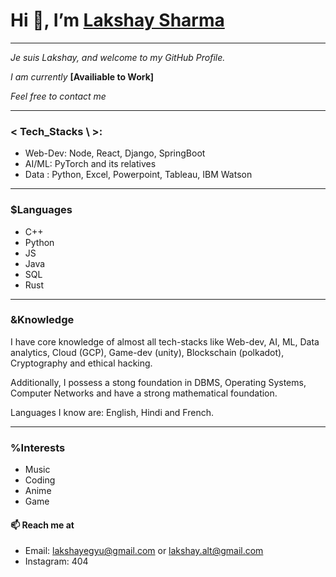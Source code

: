 # Hi 👋, I’m <ins>Lakshay Sharma</ins>

---

_Je suis Lakshay, and welcome to my GitHub Profile._

_I am currently_ __[Availiable to Work]__

_Feel free to contact me_

---

### &lt; Tech_Stacks \ &gt;:

- Web-Dev: Node, React, Django, SpringBoot
- AI/ML: PyTorch and its relatives
- Data : Python, Excel, Powerpoint, Tableau, IBM Watson

---

### $Languages

- C++
- Python
- JS
- Java
- SQL
- Rust

---

### &Knowledge

I have core knowledge of almost all tech-stacks like Web-dev, AI, ML, Data analytics, Cloud (GCP), Game-dev (unity), Blockschain (polkadot), Cryptography and ethical hacking.

Additionally, I possess a stong foundation in DBMS, Operating Systems, Computer Networks and have a strong mathematical foundation.

Languages I know are: English, Hindi and French.

---

### %Interests

- Music
- Coding
- Anime
- Game

#### 📫 Reach me at

- Email: lakshayegyu@gmail.com or lakshay.alt@gmail.com
- Instagram: 404


<!---
Lakshay011235/Lakshay011235 is a ✨ special ✨ repository because its `README.md` (this file) appears on your GitHub profile.
You can click the Preview link to take a look at your changes.
--->
